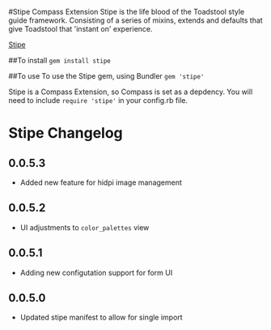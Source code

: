 #Stipe Compass Extension
Stipe is the life blood of the Toadstool style guide framework. Consisting of a series of mixins, extends and defaults that give Toadstool that 'instant on' experience. 

[Stipe](https://rubygems.org/gems/stipe)

##To install
`gem install stipe`

##To use 
To use the Stipe gem, using Bundler `gem 'stipe'`

Stipe is a Compass Extension, so Compass is set as a depdency. You will need to include `require 'stipe'` in your config.rb file.

# Stipe Changelog
## 0.0.5.3
* Added new feature for hidpi image management

## 0.0.5.2
* UI adjustments to `color_palettes` view

## 0.0.5.1
* Adding new configutation support for form UI

## 0.0.5.0
* Updated stipe manifest to allow for single import